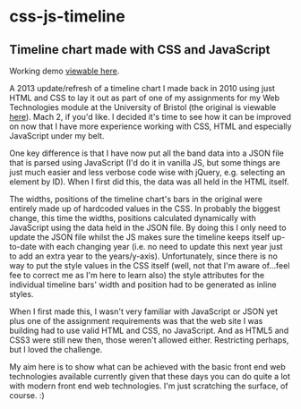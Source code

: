 css-js-timeline
===============

<h2>Timeline chart made with CSS and JavaScript</h2> 
<p>Working demo <a href="http://kopijunkie.net/lab/sp-timeline/"title="CSS and JavaScript Timeline Chart" target="_blank">viewable here</a>.</p>

<p>
    A 2013 update/refresh of a timeline chart I made back in 2010 using just HTML and CSS to lay it out as part of one of my assignments for my Web Technologies module at the University of Bristol (the original is viewable <a href="http://kopijunkie.net/demo-site/spotlight.html" title="Demo Site - Pure CSS Timeline" target="_blank">here</a>). Mach 2, if you'd like. I decided it's time to see how it can be improved on now that I have more experience working with CSS, HTML and especially JavaScript under my belt.
</p>
<p>
    One key difference is that I have now put all the band data into a JSON file that is parsed using JavaScript (I'd do it in vanilla JS, but some things are just much easier and less verbose code wise with jQuery, e.g. selecting an element by ID). When I first did this, the data was all held in the HTML itself. 
</p>
<p>
    The widths, positions of the timeline chart's bars in the original were entirely made up of hardcoded values in the CSS. In probably the biggest change, this time the widths, positions calculated dynamically with JavaScript using the data held in the JSON file. By doing this I only need to update the JSON file whilst the JS makes sure the timeline keeps itself up-to-date with each changing year (i.e. no need to update this next year just to add an extra year to the years/y-axis). Unfortunately, since there is no way to put the style values in the CSS itself (well, not that I'm aware of...feel fee to correct me as I'm here to learn also) the style attributes for the individual timeline bars' width and position had to be generated as inline styles.
</p>
<p>
    When I first made this, I wasn't very familiar with JavaScript or JSON yet plus one of the assignment requirements was that the web site I was building had to use valid HTML and CSS, no JavaScript. And as HTML5 and CSS3 were still new then, those weren't allowed either. Restricting perhaps, but I loved the challenge. 
</p>
<p>
    My aim here is to show what can be achieved with the basic front end web technologies available currently given that these days you can do quite a lot with modern front end web technologies. I'm just scratching the surface, of course. :)
</p>
